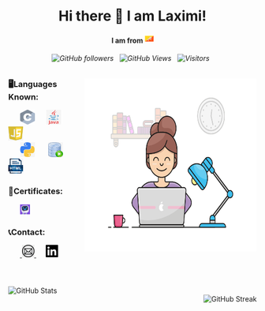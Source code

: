 <div align="center">
  
  # Hi there 👋 I am Laximi!
  #### I am from  <img src="/icon/bhutan.png"  width="18" height="18">
  
  ###### ![GitHub followers](https://img.shields.io/github/followers/tlaximi6?label=Follow&style=social) &nbsp;  ![GitHub Views](https://komarev.com/ghpvc/?username=tlaximi6) &nbsp; ![Visitors](https://visitor-badge.laobi.icu/badge?page_id=tlaximi6.tlaximi6) &nbsp;
  </div>
   <img src="icon/gif.gif" align="right"width="350" height="350" >
 
    
 <div align="left">
  <h3>🖥️Languages Known:</h3>
      <div>
      &nbsp;&nbsp;&nbsp; &nbsp;&nbsp;<img src="/icon/c.jpg"  width="30" height="30">
      &nbsp;&nbsp;&nbsp;&nbsp;&nbsp;<img src="/icon/java.jpg"  width="30" height="30">
      &nbsp;&nbsp;&nbsp;&nbsp;&nbsp; <img src="/icon/javascript.jpg"  width="30" height="30">
      </div>
      <div>
      &nbsp;&nbsp;&nbsp;&nbsp;&nbsp; <img src="/icon/python.jpg"  width="30" height="30">
      &nbsp;&nbsp;&nbsp;&nbsp;&nbsp; <img src="/icon/sql.jpg"  width="30" height="30">
      &nbsp;&nbsp;&nbsp;&nbsp;&nbsp;<img src="/icon/html.jpg"  width="30" height="30">
         </div>
      
<h3>🏅Certificates:</h3>
  <div>
   &nbsp;&nbsp;&nbsp;&nbsp;&nbsp; <a href="/icon/doc/HTML_  Mimo Certificate!.pdf">
          <img src="/icon/mimo.png"  width="20" height="20"> </a>
    <h3>📞Contact:</h3>
   <div>
       &nbsp;&nbsp;&nbsp; &nbsp;&nbsp;<a href="mailto:tlaximi11@gmail.com">
          <img src="/icon/email.jpg"  width="25" height="25">
        </a> &nbsp; &nbsp;&nbsp;
        <a href="https://www.linkedin.com/feed/">
       <img src="/icon/in.png"  width="25" height="25">
        </a>
      </div>
    <br>
   <h1></h1>
  <img src="https://github-readme-stats.vercel.app/api?username=tlaximi6&theme=radical&show_icons=true"  alt="GitHub Stats" align="left"><br />
<img src="https://streak-stats.demolab.com/?user=tlaximi6&theme=radical" alt="GitHub Streak" align="right">

